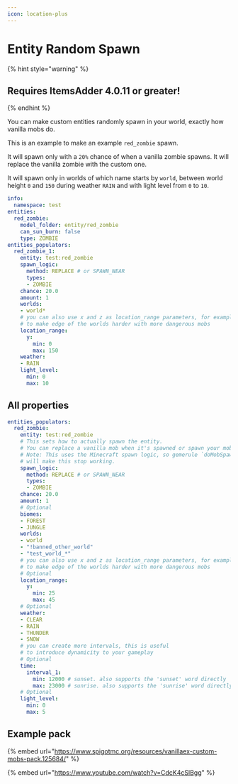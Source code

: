 ```yaml
---
icon: location-plus
---
```


# Entity Random Spawn

{% hint style="warning" %}
## Requires ItemsAdder 4.0.11 or greater!
{% endhint %}

You can make custom entities randomly spawn in your world, exactly how vanilla mobs do.

This is an example to make an example `red_zombie` spawn.

It will spawn only with a `20%` chance of when a vanilla zombie spawns. It will replace the vanilla zombie with the custom one.

It will spawn only in worlds of which name starts by `world`, between world height `0` and `150` during weather `RAIN` and with light level from `0` to `10`.

```yaml
info:
  namespace: test
entities:
  red_zombie:
    model_folder: entity/red_zombie
    can_sun_burn: false
    type: ZOMBIE
entities_populators:
  red_zombie_1:
    entity: test:red_zombie
    spawn_logic:
      method: REPLACE # or SPAWN_NEAR
      types:
      - ZOMBIE
    chance: 20.0
    amount: 1
    worlds:
    - world*
    # you can also use x and z as location_range parameters, for example
    # to make edge of the worlds harder with more dangerous mobs
    location_range:
      y:
        min: 0
        max: 150
    weather:
    - RAIN
    light_level:
      min: 0
      max: 10

```

## All properties

```yaml
entities_populators:
  red_zombie:
    entity: test:red_zombie
    # This sets how to actually spawn the entity. 
    # You can replace a vanilla mob when it's spawned or spawn your mob near it.
    # Note: This uses the Minecraft spawn logic, so gemerule `doMobSpawning false` 
    # will make this stop working.
    spawn_logic:
      method: REPLACE # or SPAWN_NEAR
      types:
      - ZOMBIE
    chance: 20.0
    amount: 1
    # Optional
    biomes:
    - FOREST
    - JUNGLE
    worlds:
    - world
    - "!banned_other_world"
    - "test_world_*"
    # you can also use x and z as location_range parameters, for example
    # to make edge of the worlds harder with more dangerous mobs
    # Optional
    location_range:
      y:
        min: 25
        max: 45
    # Optional
    weather:
    - CLEAR
    - RAIN
    - THUNDER
    - SNOW
    # you can create more intervals, this is useful 
    # to introduce dynamicity to your gameplay
    # Optional
    time:
      interval_1:
        min: 12000 # sunset. also supports the 'sunset' word directly
        max: 23000 # sunrise. also supports the 'sunrise' word directly
    # Optional
    light_level:
      min: 0
      max: 5
```

## Example pack

{% embed url="https://www.spigotmc.org/resources/vanillaex-custom-mobs-pack.125684/" %}

{% embed url="https://www.youtube.com/watch?v=CdcK4cSlBgg" %}
